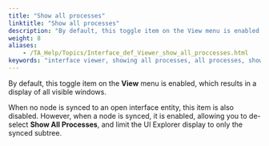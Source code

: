 ```yaml
--- 
title: "Show all processes"
linktitle: "Show all processes"
description: "By default, this toggle item on the View menu is enabled, which results in a display of all visible windows."
weight: 8
aliases: 
    - /TA_Help/Topics/Interface_def_Viewer_show_all_proccesses.html
keywords: "interface viewer, showing all processes, all processes, showing, interface viewer, processes, showing all, interface viewer"
---
```


By default, this toggle item on the **View** menu is enabled, which results in a display of all visible windows.

When no node is synced to an open interface entity, this item is also disabled. However, when a node is synced, it is enabled, allowing you to de-select **Show All Processes**, and limit the UI Explorer display to only the synced subtree.




